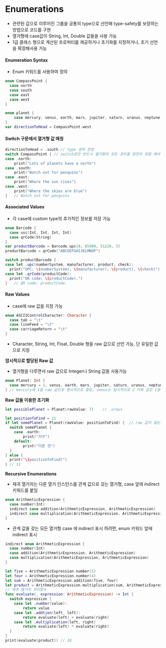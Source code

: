 # Enumerations

* 관련된 값으로 이루어진 그룹을 공통의 type으로 선언해 type-safety를 보장하는 방법으로 코드를 구현
* 열거형에 case값이 String, Int, Double 값들을 사용 가능
* 1급 클래스 형으로 계산된 프로퍼티를 제공하거나 초기화를 지정하거나, 초기 선언을 확장해사용 가능

#### Enumeration Syntax

* Enum 키워드를 사용하여 정의

~~~swift
enum CompassPoint {
  case north
  case south
  case east
  case west
}

enum planet { 
	case mercury, venus, earth, mars, jupiter, saturn, uranus, neptune
}
var directionToHead = CompassPoint.west
~~~

#### Switch 구문에서 열거형 값 매칭

~~~swift
directionToHead = .south // type 생략 문법
switch CompassPoint { // switch문은 반드시 열거형의 모든 경우를 완전히 포함 해야 함
case .north:
	print("Lots of planets have a north")
case .south:
	print("Watch out for penquins")
case .east:
	print("Where the sun rises")
case .west:
	print("Where the skies are blue")
}	// Watch out for penguins
~~~

#### Associated Values

* 각 case에 custom type의 추가적인 정보를 저장 가능

~~~swift
enum Barcode {
  case usc(Int, Int, Int, Int)
  case qrCode(String)
}
var productBarcode = Barcode.upc(8, 85909, 51226, 3)
productBarcode = qrCode("ABCDEFGHIJKLMNOP")

switch productBarcode {
case let .upc(numberSystem, manufacturer, product, check):
  print("UPC: \(numberSystem), \(manufacturer), \(product), \(check)")
case let .qrCode(productCode):
  print("QR code: \(productCode).")
}	// QR code: productCode.
~~~

#### Raw Values

* case에 raw 값을 지정 가능

~~~swift
enum ASCIIControlCharacter: Character {
  case tab = "\t"
  case lineFeed = "\t"
  case carriageReturn = "\t"
}
~~~

* Character, String, Int, Float, Double 형을 raw 값으로 선언 가능, 단 유일한 값으로 지정

**암시적으로 할당된 Raw 값**

* 열거형을 다루면서 raw 값으로 Integer나 String 값을 사용가능

~~~swift
enum Planet: Int {
  case mercury = 1, venus, earth, mars, jupiter, saturn, uranus, neptune
} // mercury에 1을 raw 값으로 명시적으로 할당, venus는 암시적으로 2 이후 값은 1증가 된값을 raw 값으로 갖음, String은 raw 값으로 case text를 자동으로 raw 값으로 할당
~~~

**Raw 값을 이용한 초기화**

~~~swift
let possiblePlanet = Planet(rawValue: 7)	// .uraus

let positionToFind = 11
if let somePlanet = Planet(rawValue: positionToFind) {	// raw 값이 없는 초기자를 지정하면 nil
  switch somePlanet {
    case .earth:
    	print("지구")
    default:
    	print("다른 것")
  }
} else {
  print("\(positionToFind)")
} // 11
~~~

**Recursive Enumerations**

* 재귀 열거자는 다른 열거 인스턴스를 관계 값으로 갖는 열거형, case 앞에 indirect 키워드를 붙임

~~~swift
enum ArithmeticExpression {
  case number(Int)
  indirect case addition(ArithmeticExpression, ArithmeticExpression)
  indirect case multiplication(ArithmeticExpression, ArithmeticExpression)
}
~~~

* 관계 값을 갖는 모든 열거형 case 에 indirect 표시 하려면, enum 키워드 앞에 indirect 표시

~~~swift
indirect enum ArithmeticExpression {
  case number(Int)
  case addition(ArithmeticExpression, ArithmeticExpression)
  case multiplication(ArithmeticExpression, ArithmeticExpression)
}

let five = ArithmeticExpression.number(5)
let four = ArithmeticExpression.number(4)
let sum = ArithmeticExpression.addition(five, four)
let product = ArithmeticExpression.multiplication(sum, ArithmeticExpression.number(2))
// 재귀 열거자 처리함수
func evaluate(_ expression: ArithmeticExpression) -> Int {
  switch expression {
    case let .number(value):
    	return value
    case let .addtion(left, left):
    	return evaluate(left) + evaluate(right)
    case let .multiplication(left, right)
    	return evaliate(left) * evaluate(right)
  }
}
print(evaluate(product)) // 18

~~~

